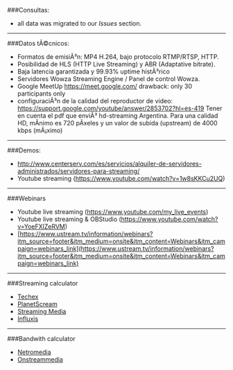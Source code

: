 ###Consultas:
* all data was migrated to our _Issues_ section.

-----------

###Datos tÃ©cnicos:
* Formatos de emisiÃ³n: MP4 H.264, bajo protocolo RTMP/RTSP, HTTP.
* Posibilidad de HLS (HTTP Live Streaming) y ABR (Adaptative bitrate).
* Baja latencia garantizada y 99.93% uptime histÃ³rico
* Servidores Wowza Streaming Engine / Panel de control Wowza.
* Google MeetUp https://meet.google.com/  drawback: only 30 participants only
* configuraciÃ³n de la calidad del reproductor de video: https://support.google.com/youtube/answer/2853702?hl=es-419 Tener en cuenta el pdf que enviÃ³ hd-streaming Argentina. Para una calidad HD, mÃ­nimo es 720 pÃ­xeles y un valor de subida (upstream) de 4000 kbps (mÃ¡ximo)

------------
###Demos:
* http://www.centerserv.com/es/servicios/alquiler-de-servidores-administrados/servidores-para-streaming/
* Youtube streaming (https://www.youtube.com/watch?v=1w8sKKCu2UQ)

------------

###Webinars
* Youtube live streaming (https://www.youtube.com/my_live_events)
* Youtube live streaming & OBStudio (https://www.youtube.com/watch?v=YoeFXlZeRVM)
* [https://www.ustream.tv/information/webinars?itm_source=footer&itm_medium=onsite&itm_content=Webinars&itm_campaign=webinars_link](https://www.ustream.tv/information/webinars?itm_source=footer&itm_medium=onsite&itm_content=Webinars&itm_campaign=webinars_link)

------------

###Streaming calculator
* [Techex](http://www.techex.co.uk/streaming-calculator)
* [PlanetScream](http://www.planetstream.net/prices/live-event-calculator.html)
* [Streaming Media](https://streamingmediahosting.com/support/calculator/)
* [Influxis](https://influxis.com/calculator/)

------------

###Bandwith calculator
* [Netromedia](www.netromedia.com/knowledge-centre/bandwidth-calculator/)
* [Onstreammedia](support.onstreammedia.com/streaming_calc.php)